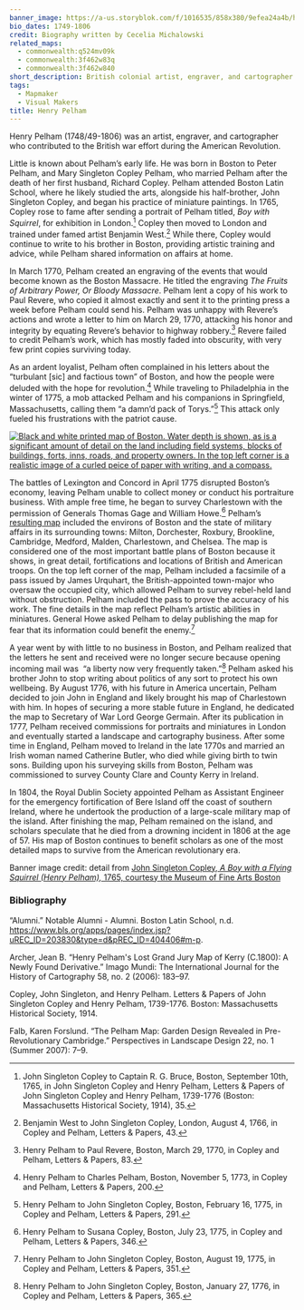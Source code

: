 ```yaml
---
banner_image: https://a-us.storyblok.com/f/1016535/858x380/9efea24a4b/henry_pelham.jpg
bio_dates: 1749-1806
credit: Biography written by Cecelia Michalowski
related_maps:
  - commonwealth:q524mv09k
  - commonwealth:3f462w83q
  - commonwealth:3f462w840
short_description: British colonial artist, engraver, and cartographer
tags:
  - Mapmaker
  - Visual Makers
title: Henry Pelham
---
```

Henry Pelham (1748/49-1806) was an artist, engraver, and cartographer who contributed to the British war effort during the American Revolution. 

Little is known about Pelham’s early life. He was born in Boston to Peter Pelham, and Mary Singleton Copley Pelham, who married Pelham after the death of her first husband, Richard Copley. Pelham attended Boston Latin School, where he likely studied the arts, alongside his half-brother, John Singleton Copley, and began his practice of miniature paintings. In 1765, Copley rose to fame after sending a portrait of Pelham titled, _Boy with Squirrel_, for exhibition in London.[^1] Copley then moved to London and trained under famed artist Benjamin West.[^2] While there, Copley would continue to write to his brother in Boston, providing artistic training and advice, while Pelham shared information on affairs at home.

In March 1770, Pelham created an engraving of the events that would become known as the Boston Massacre. He titled the engraving _The Fruits of Arbitrary Power, Or Bloody Massacre_. Pelham lent a copy of his work to Paul Revere, who copied it almost exactly and sent it to the printing press a week before Pelham could send his. Pelham was unhappy with Revere’s actions and wrote a letter to him on March 29, 1770, attacking his honor and integrity by equating Revere’s behavior to highway robbery.[^3] Revere failed to credit Pelham’s work, which has mostly faded into obscurity, with very few print copies surviving today.

As an ardent loyalist, Pelham often complained in his letters about the “turbulant \[sic\] and factious town” of Boston, and how the people were deluded with the hope for revolution.[^4] While traveling to Philadelphia in the winter of 1775, a mob attacked Pelham and his companions in Springfield, Massachusetts, calling them “a damn’d pack of Torys.”[^5] This attack only fueled his frustrations with the patriot cause. 

[![Black and white printed map of Boston. Water depth is shown, as is a significant amount of detail on the land including field systems, blocks of buildings, forts, inns, roads, and property owners. In the top left corner is a realistic image of a curled peice of paper with writing, and a compass.](https://iiif.digitalcommonwealth.org/iiif/2/commonwealth:3f462w858/272,165,6361,9451/562,/0/default.jpg "Henry Pelham's \"A Plan of Boston in New England\", 1777")](/maps/commonwealth:3f462w840/)

The battles of Lexington and Concord in April 1775 disrupted Boston’s economy, leaving Pelham unable to collect money or conduct his portraiture business. With ample free time, he began to survey Charlestown with the permission of Generals Thomas Gage and William Howe.[^6] Pelham’s [resulting map](/maps/commonwealth:3f462w840) included the environs of Boston and the state of military affairs in its surrounding towns: Milton, Dorchester, Roxbury, Brookline, Cambridge, Medford, Malden, Charlestown, and Chelsea. The map is considered one of the most important battle plans of Boston because it shows, in great detail, fortifications and locations of British and American troops. On the top left corner of the map, Pelham included a facsimile of a pass issued by James Urquhart, the British-appointed town-major who oversaw the occupied city, which allowed Pelham to survey rebel-held land without obstruction. Pelham included the pass to prove the accuracy of his work. The fine details in the map reflect Pelham’s artistic abilities in miniatures. General Howe asked Pelham to delay publishing the map for fear that its information could benefit the enemy.[^7]

A year went by with little to no business in Boston, and Pelham realized that the letters he sent and received were no longer secure because opening incoming mail was  “a liberty now very frequently taken.”[^8] Pelham asked his brother John to stop writing about politics of any sort to protect his own wellbeing. By August 1776, with his future in America uncertain, Pelham decided to join John in England and likely brought his map of Charlestown with him. In hopes of securing a more stable future in England, he dedicated the map to Secretary of War Lord George Germain. After its publication in 1777, Pelham received commissions for portraits and miniatures in London and eventually started a landscape and cartography business. After some time in England, Pelham moved to Ireland in the late 1770s and married an Irish woman named Catherine Butler, who died while giving birth to twin sons. Building upon his surveying skills from Boston, Pelham was commissioned to survey County Clare and County Kerry in Ireland.

In 1804, the Royal Dublin Society appointed Pelham as Assistant Engineer for the emergency fortification of Bere Island off the coast of southern Ireland, where he undertook the production of a large-scale military map of the island. After finishing the map, Pelham remained on the island, and scholars speculate that he died from a drowning incident in 1806 at the age of 57. His map of Boston continues to benefit scholars as one of the most detailed maps to survive from the American revolutionary era.

Banner image credit: detail from [John Singleton Copley, _A Boy with a Flying Squirrel (Henry Pelham),_ 1765, courtesy the Museum of Fine Arts Boston](http://collections.mfa.org/objects/34280)

[^1]: John Singleton Copley to Captain R. G. Bruce, Boston, September 10th, 1765, in John Singleton Copley and Henry Pelham, Letters & Papers of John Singleton Copley and Henry Pelham, 1739-1776 (Boston: Massachusetts Historical Society, 1914), 35.

[^2]: Benjamin West to John Singleton Copley, London, August 4, 1766, in Copley and Pelham, Letters & Papers, 43.

[^3]: Henry Pelham to Paul Revere, Boston, March 29, 1770, in Copley and Pelham, Letters & Papers, 83.

[^4]: Henry Pelham to Charles Pelham, Boston, November 5, 1773, in Copley and Pelham, Letters & Papers, 200.

[^5]: Henry Pelham to John Singleton Copley, Boston, February 16, 1775, in Copley and Pelham, Letters & Papers, 291.

[^6]: Henry Pelham to Susana Copley, Boston, July 23, 1775, in Copley and Pelham, Letters & Papers, 346.

[^7]: Henry Pelham to John Singleton Copley, Boston, August 19, 1775, in Copley and Pelham, Letters & Papers, 351.

[^8]: Henry Pelham to John Singleton Copley, Boston, January 27, 1776, in Copley and Pelham, Letters & Papers, 365.

### Bibliography

“Alumni.” Notable Alumni - Alumni. Boston Latin School, n.d. https://www.bls.org/apps/pages/index.jsp?uREC_ID=203830&type=d&pREC_ID=404406#m-p.

Archer, Jean B. “Henry Pelham's Lost Grand Jury Map of Kerry (C.1800): A Newly Found Derivative.” Imago Mundi: The International Journal for the History of Cartography 58, no. 2 (2006): 183–97.

Copley, John Singleton, and Henry Pelham. Letters & Papers of John Singleton Copley and Henry Pelham, 1739-1776. Boston: Massachusetts Historical Society, 1914.

Falb, Karen Forslund. “The Pelham Map: Garden Design Revealed in Pre-Revolutionary Cambridge.” Perspectives in Landscape Design 22, no. 1 (Summer 2007): 7–9.
